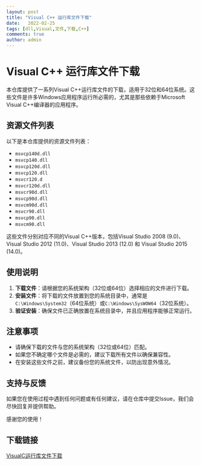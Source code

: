```yaml
---
layout: post
title: "Visual C++ 运行库文件下载"
date:   2022-02-25
tags: [dll,Visual,文件,下载,C++]
comments: true
author: admin
---
```

# Visual C++ 运行库文件下载

本仓库提供了一系列Visual C++运行库文件的下载，适用于32位和64位系统。这些文件是许多Windows应用程序运行所必需的，尤其是那些依赖于Microsoft Visual C++编译器的应用程序。

## 资源文件列表

以下是本仓库提供的资源文件列表：

- `msvcp140d.dll`
- `msvcp140.dll`
- `msvcp120d.dll`
- `msvcp120.dll`
- `msvcr120.d`
- `msvcr120d.dll`
- `msvcr90d.dll`
- `msvcp90d.dll`
- `msvcm90d.dll`
- `msvcr90.dll`
- `msvcp90.dll`
- `msvcm90.dll`

这些文件分别对应不同的Visual C++版本，包括Visual Studio 2008 (9.0)、Visual Studio 2012 (11.0)、Visual Studio 2013 (12.0) 和 Visual Studio 2015 (14.0)。

## 使用说明

1. **下载文件**：请根据您的系统架构（32位或64位）选择相应的文件进行下载。
2. **安装文件**：将下载的文件放置到您的系统目录中，通常是`C:\Windows\System32`（64位系统）或`C:\Windows\SysWOW64`（32位系统）。
3. **验证安装**：确保文件已正确放置在系统目录中，并且应用程序能够正常运行。

## 注意事项

- 请确保下载的文件与您的系统架构（32位或64位）匹配。
- 如果您不确定哪个文件是必需的，建议下载所有文件以确保兼容性。
- 在安装这些文件之前，建议备份您的系统文件，以防出现意外情况。

## 支持与反馈

如果您在使用过程中遇到任何问题或有任何建议，请在仓库中提交Issue，我们会尽快回复并提供帮助。

感谢您的使用！

## 下载链接

[VisualC运行库文件下载](https://pan.quark.cn/s/b25ac64b2cb1)